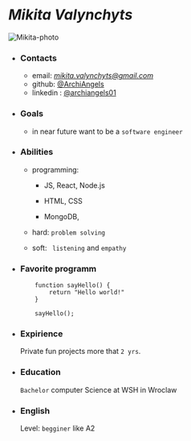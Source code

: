 # *Mikita Valynchyts*
![Mikita-photo](https://media-exp1.licdn.com/dms/image/C4E03AQHsXJ27prCQog/profile-displayphoto-shrink_800_800/0/1654286331310?e=1668038400&v=beta&t=EIBZb8gebQ5lcLHZbqBP7n7z_bZm8a_PPoKeeOYdc9Y)


* ### Contacts
    + email: *mikita.valynchyts@gmail.com*
    + github: [@ArchiAngels](https://github.com/ArchiAngels)
    + linkedin : [@archiangels01](https://www.linkedin.com/in/archiangels01/)


* ### Goals
    + in near future want to be a `software engineer`


* ### Abilities
    + programming:
        + JS, React, Node.js

        + HTML, CSS

        + MongoDB,

    + hard: `problem solving`

    * soft: ` listening` and `empathy`


* ### Favorite programm
    ```
        function sayHello() {
            return "Hello world!"
        }

        sayHello();
    ```


* ### Expirience
    Private fun projects more that  `2 yrs`.

* ### Education
    `Bachelor` computer Science at WSH in Wroclaw

* ### English
    Level: `begginer` like A2
